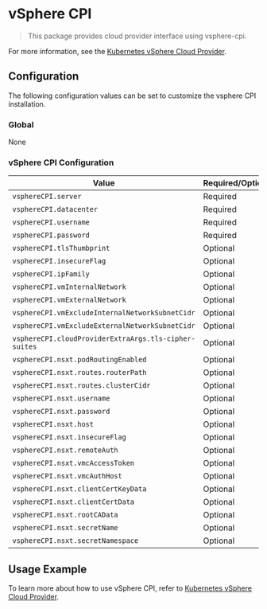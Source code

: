 # vSphere CPI

> This package provides cloud provider interface using vsphere-cpi.

For more information, see the [Kubernetes vSphere Cloud Provider](https://github.com/kubernetes/cloud-provider-vsphere).

## Configuration

The following configuration values can be set to customize the vsphere CPI installation.

### Global

None

### vSphere CPI Configuration

| Value | Required/Optional | Description |
|-------|-------------------|-------------|
| `vsphereCPI.server` | Required | The IP address or FQDN of the vSphere endpoint. Default value is `""`. |
| `vsphereCPI.datacenter` | Required | The datacenter in which VMs are created/located. Default value is `""`. |
| `vsphereCPI.username` | Required | Username used to access a vSphere endpoint. Default value is `""`. |
| `vsphereCPI.password` | Required | Password used to access a vSphere endpoint. Default value is `""`. |
| `vsphereCPI.tlsThumbprint` | Optional | The cryptographic thumbprint of the vSphere endpoint's certificate. Default value is `""`. |
| `vsphereCPI.insecureFlag` | Optional | The flag that disables TLS peer verification. Default value is `False`. |
| `vsphereCPI.ipFamily` | Optional | The IP family configuration. Default value is `null`. |
| `vsphereCPI.vmInternalNetwork` | Optional | Internal VM network name. Default value is `null`. |
| `vsphereCPI.vmExternalNetwork` | Optional | External VM network name. Default value is `null`. |
| `vsphereCPI.vmExcludeInternalNetworkSubnetCidr` | Optional | Comma separated list of internal network subnets to exclude from node IP selection. Default value is `null`. |
| `vsphereCPI.vmExcludeExternalNetworkSubnetCidr` | Optional | Comma separated list of external network subnets to exclude from node IP selection. Default value is `null`. |
| `vsphereCPI.cloudProviderExtraArgs.tls-cipher-suites` | Optional | External arguments for cloud provider. Default: `TLS_ECDHE_ECDSA_WITH_AES_128_GCM_SHA256,TLS_ECDHE_RSA_WITH_AES_128_GCM_SHA256,TLS_ECDHE_ECDSA_WITH_CHACHA20_POLY1305,TLS_ECDHE_RSA_WITH_AES_256_GCM_SHA384,TLS_ECDHE_RSA_WITH_CHACHA20_POLY1305,TLS_ECDHE_ECDSA_WITH_AES_256_GCM_SHA384` |
| `vsphereCPI.nsxt.podRoutingEnabled` | Optional | A flag that enables pod routing. Default: `false`. |
| `vsphereCPI.nsxt.routes.routerPath` | Optional | NSX-T T0/T1 logical router path. Default: `""`. |
| `vsphereCPI.nsxt.routes.clusterCidr` | Optional | Cluster CIDR. Default: `""` . |
| `vsphereCPI.nsxt.username` | Optional | The username used to access NSX-T. Default: `""`. |
| `vsphereCPI.nsxt.password` | Optional | The password used to access NSX-T. Default: `""`. |
| `vsphereCPI.nsxt.host`| Optional | The NSX-T server. Default: `null`. |
| `vsphereCPI.nsxt.insecureFlag` | Optional | InsecureFlag is to be set to true if NSX-T uses self-signed cert. Default: `false`. |
| `vsphereCPI.nsxt.remoteAuth` | Optional | RemoteAuth is to be set to true if NSX-T uses remote authentication (authentication done through the vIDM). Default: `false`. |
| `vsphereCPI.nsxt.vmcAccessToken`| Optional | VMCAccessToken is VMC access token for token based authentification. Default: `""`. |
| `vsphereCPI.nsxt.vmcAuthHost` | Optional | VMCAuthHost is VMC verification host for token based authentification. Default: `""`. |
| `vsphereCPI.nsxt.clientCertKeyData` | Optional | Client certificate key. Default: `""`. |
| `vsphereCPI.nsxt.clientCertData`| Optional | Client certificate data. Default: `""`. |
|`vsphereCPI.nsxt.rootCAData` | Optional | The certificate authority for the server certificate for locally signed certificates. Default: `""`. |
| `vsphereCPI.nsxt.secretName` | Optional | The name of secret that stores CPI configuration. Default: `cloud-provider-vsphere-nsxt-credentials`. |
| `vsphereCPI.nsxt.secretNamespace`| Optional | The namespace of secret that stores CPI configuration. Default: `True`. |

## Usage Example

To learn more about how to use vSphere CPI, refer to [Kubernetes vSphere Cloud Provider](https://github.com/kubernetes/cloud-provider-vsphere).
